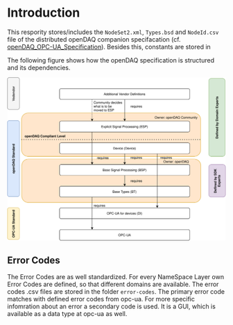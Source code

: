# Introduction

This respority stores/includes the `NodeSet2.xml`, `Types.bsd` and `NodeId.csv` file of the distributed openDAQ companion specifacation (cf. [openDAQ_OPC-UA_Specification](https://docs.opendaq.com/download/Specifications%20and%20documentation/opendaq_opc_ua_specification.pdf)). Besides this, constants are stored in 

The following figure shows how the openDAQ specification is structured and its dependencies.

![New Project](img/openDAQLayers.drawio.svg)

## Error Codes

The Error Codes are as well standardized. For every NameSpace Layer own Error Codes are defined, so that different domains
are available. The error codes .csv files are stored in the folder `error-codes`.
The primary error code matches with defined error codes from opc-ua. For more specific infomration about an error a secondary code is used.
It is a GUI, which is available as a data type at opc-ua as well.